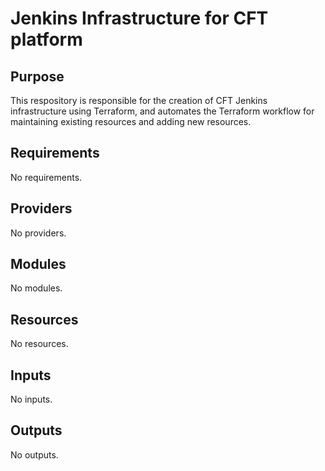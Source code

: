 # Jenkins Infrastructure for CFT platform

## Purpose
This respository is responsible for the creation of CFT Jenkins infrastructure using Terraform, and automates the Terraform workflow for maintaining existing resources and adding new resources.


<!-- BEGIN_TF_DOCS -->
## Requirements

No requirements.

## Providers

No providers.

## Modules

No modules.

## Resources

No resources.

## Inputs

No inputs.

## Outputs

No outputs.
<!-- END_TF_DOCS -->